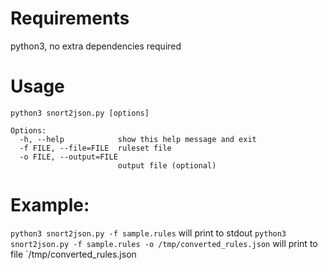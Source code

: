 
# Requirements

python3, no extra dependencies required
# Usage

```
python3 snort2json.py [options]

Options:
  -h, --help            show this help message and exit
  -f FILE, --file=FILE  ruleset file
  -o FILE, --output=FILE
                        output file (optional)
```

# Example:

`python3 snort2json.py -f sample.rules` will print to stdout
`python3 snort2json.py -f sample.rules -o /tmp/converted_rules.json` will print to file `/tmp/converted_rules.json

